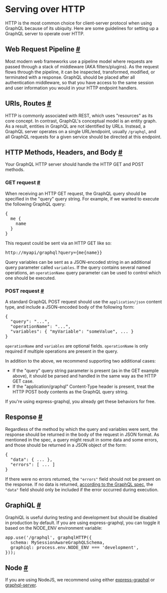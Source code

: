 <h1>Serving over HTTP</h1><div><p>HTTP is the most common choice for client-server protocol when using GraphQL because of its ubiquity. Here are some guidelines for setting up a GraphQL server to operate over HTTP.</p><h2><a class="anchor" name="web-request-pipeline"></a>Web Request Pipeline <a class="hash-link" href="#web-request-pipeline">#</a></h2><p>Most modern web frameworks use a pipeline model where requests are passed through a stack of middleware (AKA filters/plugins). As the request flows through the pipeline, it can be inspected, transformed, modified, or terminated with a response. GraphQL should be placed after all authentication middleware, so that you have access to the same session and user information you would in your HTTP endpoint handlers.</p><h2><a class="anchor" name="uris-routes"></a>URIs, Routes <a class="hash-link" href="#uris-routes">#</a></h2><p>HTTP is commonly associated with REST, which uses &quot;resources&quot; as its core concept. In contrast, GraphQL&apos;s conceptual model is an entity graph. As a result, entities in GraphQL are not identified by URLs. Instead, a GraphQL server operates on a single URL/endpoint, usually <code>/graphql</code>, and all GraphQL requests for a given service should be directed at this endpoint.</p><h2><a class="anchor" name="http-methods-headers-and-body"></a>HTTP Methods, Headers, and Body <a class="hash-link" href="#http-methods-headers-and-body">#</a></h2><p>Your GraphQL HTTP server should handle the HTTP GET and POST methods.</p><h3><a class="anchor" name="get-request"></a>GET request <a class="hash-link" href="#get-request">#</a></h3><p>When receiving an HTTP GET request, the GraphQL query should be specified in the &quot;query&quot; query string. For example, if we wanted to execute the following GraphQL query:</p><pre class="prism language-graphql"><span class="punctuation">{</span>
  me <span class="punctuation">{</span>
    name
  <span class="punctuation">}</span>
<span class="punctuation">}</span></pre><p>This request could be sent via an HTTP GET like so:</p><pre class="prism language-undefined">http<span class="punctuation">:</span><span class="operator">/</span><span class="operator">/</span>myapi<span class="operator">/</span>graphql<span class="operator">?</span>query<span class="operator">=</span><span class="punctuation">{</span>me<span class="punctuation">{</span>name<span class="punctuation">}</span><span class="punctuation">}</span></pre><p>Query variables can be sent as a JSON-encoded string in an additional query parameter called <code>variables</code>.  If the query contains several named operations, an <code>operationName</code> query parameter can be used to control which one should be executed.</p><h3><a class="anchor" name="post-request"></a>POST request <a class="hash-link" href="#post-request">#</a></h3><p>A standard GraphQL POST request should use the <code>application/json</code> content type, and include a JSON-encoded body of the following form:</p><pre class="prism language-js"><span class="punctuation">{</span>
  <span class="string">&quot;query&quot;</span><span class="punctuation">:</span> <span class="string">&quot;...&quot;</span><span class="punctuation">,</span>
  <span class="string">&quot;operationName&quot;</span><span class="punctuation">:</span> <span class="string">&quot;...&quot;</span><span class="punctuation">,</span>
  <span class="string">&quot;variables&quot;</span><span class="punctuation">:</span> <span class="punctuation">{</span> <span class="string">&quot;myVariable&quot;</span><span class="punctuation">:</span> <span class="string">&quot;someValue&quot;</span><span class="punctuation">,</span> <span class="punctuation">.</span><span class="punctuation">.</span><span class="punctuation">.</span> <span class="punctuation">}</span>
<span class="punctuation">}</span></pre><p><code>operationName</code> and <code>variables</code> are optional fields. <code>operationName</code> is only required if multiple operations are present in the query.</p><p>In addition to the above, we recommend supporting two additional cases:</p><ul><li>If the &quot;query&quot; query string parameter is present (as in the GET example above), it should be parsed and handled in the same way as the HTTP GET case.</li><li>If the &quot;application/graphql&quot; Content-Type header is present, treat the HTTP POST body contents as the GraphQL query string.</li></ul><p>If you&apos;re using express-graphql, you already get these behaviors for free.</p><h2><a class="anchor" name="response"></a>Response <a class="hash-link" href="#response">#</a></h2><p>Regardless of the method by which the query and variables were sent, the response should be returned in the body of the request in JSON format. As mentioned in the spec, a query might result in some data and some errors, and those should be returned in a JSON object of the form:</p><pre class="prism language-js"><span class="punctuation">{</span>
  <span class="string">&quot;data&quot;</span><span class="punctuation">:</span> <span class="punctuation">{</span> <span class="punctuation">.</span><span class="punctuation">.</span><span class="punctuation">.</span> <span class="punctuation">}</span><span class="punctuation">,</span>
  <span class="string">&quot;errors&quot;</span><span class="punctuation">:</span> <span class="punctuation">[</span> <span class="punctuation">.</span><span class="punctuation">.</span><span class="punctuation">.</span> <span class="punctuation">]</span>
<span class="punctuation">}</span></pre><p>If there were no errors returned, the <code>&quot;errors&quot;</code> field should not be present on the response. If no data is returned, <a href="http://facebook.github.io/graphql/#sec-Data" target="_blank" rel="nofollow noopener noreferrer">according to the GraphQL spec</a>, the <code>&quot;data&quot;</code> field should only be included if the error occurred during execution.</p><h2><a class="anchor" name="graphiql"></a>GraphiQL <a class="hash-link" href="#graphiql">#</a></h2><p>GraphiQL is useful during testing and development but should be disabled in production by default. If you are using express-graphql, you can toggle it based on the NODE_ENV environment variable:</p><pre class="prism language-undefined">app<span class="punctuation">.</span><span class="function">use</span><span class="punctuation">(</span><span class="string">&apos;/graphql&apos;</span><span class="punctuation">,</span> <span class="function">graphqlHTTP</span><span class="punctuation">(</span><span class="punctuation">{</span>
  schema<span class="punctuation">:</span> MySessionAwareGraphQLSchema<span class="punctuation">,</span>
  graphiql<span class="punctuation">:</span> process<span class="punctuation">.</span>env<span class="punctuation">.</span>NODE_ENV <span class="operator">===</span> <span class="string">&apos;development&apos;</span><span class="punctuation">,</span>
<span class="punctuation">}</span><span class="punctuation">)</span><span class="punctuation">)</span><span class="punctuation">;</span></pre><h2><a class="anchor" name="node"></a>Node <a class="hash-link" href="#node">#</a></h2><p>If you are using NodeJS, we recommend using either <a href="https://github.com/graphql/express-graphql" target="_blank" rel="nofollow noopener noreferrer">express-graphql</a> or <a href="https://github.com/apollostack/graphql-server" target="_blank" rel="nofollow noopener noreferrer">graphql-server</a>.</p></div>

